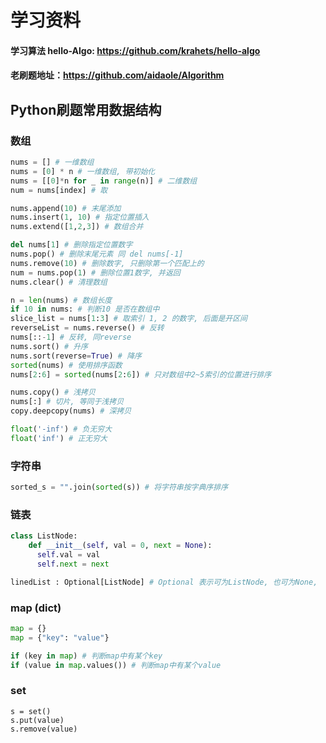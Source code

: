# 学习资料

#### 学习算法 hello-Algo: https://github.com/krahets/hello-algo

#### 老刷题地址：https://github.com/aidaole/Algorithm

## Python刷题常用数据结构

### 数组

```python
nums = [] # 一维数组
nums = [0] * n # 一维数组, 带初始化
nums = [[0]*n for _ in range(n)] # 二维数组
num = nums[index] # 取

nums.append(10) # 末尾添加
nums.insert(1, 10) # 指定位置插入
nums.extend([1,2,3]) # 数组合并

del nums[1] # 删除指定位置数字
nums.pop() # 删除末尾元素 同 del nums[-1]
nums.remove(10) # 删除数字, 只删除第一个匹配上的
num = nums.pop(1) # 删除位置1数字, 并返回
nums.clear() # 清理数组

n = len(nums) # 数组长度
if 10 in nums: # 判断10 是否在数组中
slice_list = nums[1:3] # 取索引 1, 2 的数字, 后面是开区间
reverseList = nums.reverse() # 反转
nums[::-1] # 反转, 同reverse
nums.sort() # 升序
nums.sort(reverse=True) # 降序
sorted(nums) # 使用排序函数
nums[2:6] = sorted(nums[2:6]) # 只对数组中2~5索引的位置进行排序

nums.copy() # 浅拷贝
nums[:] # 切片, 等同于浅拷贝
copy.deepcopy(nums) # 深拷贝

float('-inf') # 负无穷大
float('inf') # 正无穷大
```

### 字符串

```python
sorted_s = "".join(sorted(s)) # 将字符串按字典序排序
```

### 链表

```python
class ListNode:
    def __init__(self, val = 0, next = None):
      self.val = val
      self.next = next

linedList : Optional[ListNode] # Optional 表示可为ListNode, 也可为None, 
```

### map (dict)

```python
map = {}
map = {"key": "value"}

if (key in map) # 判断map中有某个key
if (value in map.values()) # 判断map中有某个value
```

### set

```
s = set()
s.put(value)
s.remove(value)
```